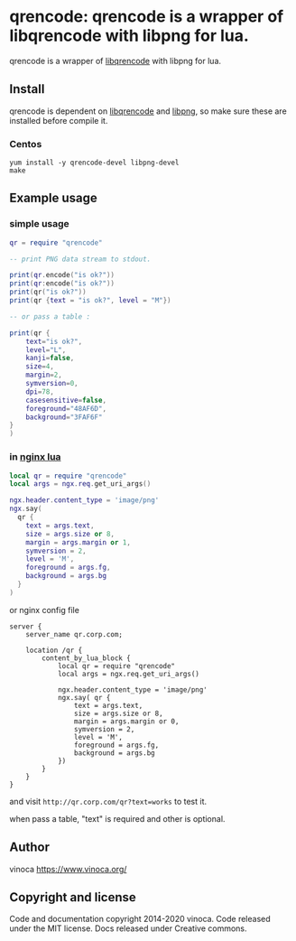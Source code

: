 # qrencode: qrencode is a wrapper of libqrencode with libpng for lua.

qrencode is a wrapper of [libqrencode](http://fukuchi.org/works/qrencode/) with libpng for lua.

## Install

qrencode is dependent on [libqrencode](http://fukuchi.org/works/qrencode/) 
and [libpng](http://www.libpng.org/pub/png/libpng.html), so make sure these are installed
before compile it.

### Centos

```shell
yum install -y qrencode-devel libpng-devel
make
```

## Example usage

### simple usage

```lua
qr = require "qrencode"

-- print PNG data stream to stdout.

print(qr.encode("is ok?"))
print(qr:encode("is ok?"))
print(qr("is ok?"))
print(qr {text = "is ok?", level = "M"})

-- or pass a table :

print(qr {
    text="is ok?",
    level="L",
    kanji=false,
    size=4,
    margin=2,
    symversion=0,
    dpi=78,
    casesensitive=false,
    foreground="48AF6D",
    background="3FAF6F"
}
)


```

### in [nginx lua](https://github.com/openresty/lua-nginx-module)

```lua
local qr = require "qrencode"
local args = ngx.req.get_uri_args()

ngx.header.content_type = 'image/png'
ngx.say(
  qr {
    text = args.text,
    size = args.size or 8,
    margin = args.margin or 1,
    symversion = 2,
    level = 'M',
    foreground = args.fg,
    background = args.bg
  }
)
```

or nginx config file

```nginx
server {
    server_name qr.corp.com;

    location /qr {
        content_by_lua_block {
            local qr = require "qrencode"
            local args = ngx.req.get_uri_args()

            ngx.header.content_type = 'image/png'
            ngx.say( qr {
                text = args.text,
                size = args.size or 8,
                margin = args.margin or 0,
                symversion = 2,
                level = 'M',
                foreground = args.fg,
                background = args.bg
            })
        }
    }   
}
```

and visit `http://qr.corp.com/qr?text=works` to test it.

when pass a table, "text" is required and other is optional.

## Author

vinoca <https://www.vinoca.org/>

## Copyright and license

Code and documentation copyright 2014-2020 vinoca. Code released under the MIT license.
Docs released under Creative commons.
